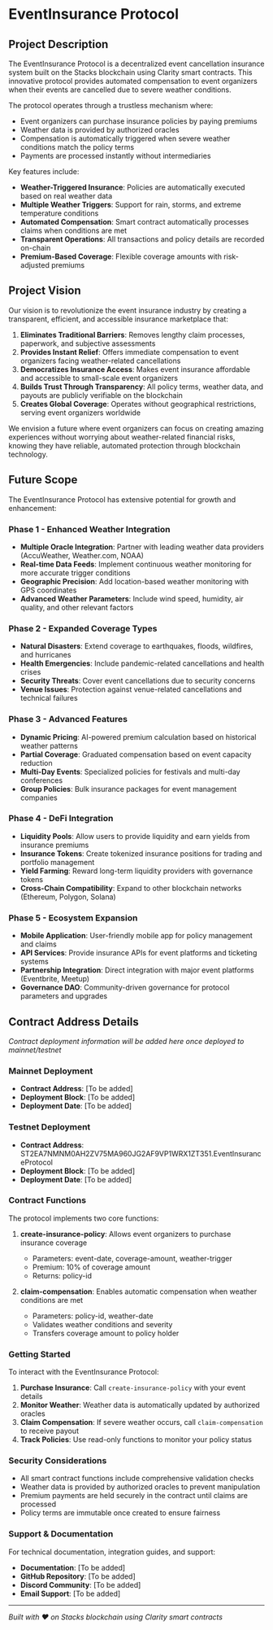 # EventInsurance Protocol

## Project Description

The EventInsurance Protocol is a decentralized event cancellation insurance system built on the Stacks blockchain using Clarity smart contracts. This innovative protocol provides automated compensation to event organizers when their events are cancelled due to severe weather conditions.

The protocol operates through a trustless mechanism where:
- Event organizers can purchase insurance policies by paying premiums
- Weather data is provided by authorized oracles
- Compensation is automatically triggered when severe weather conditions match the policy terms
- Payments are processed instantly without intermediaries

Key features include:
- **Weather-Triggered Insurance**: Policies are automatically executed based on real weather data
- **Multiple Weather Triggers**: Support for rain, storms, and extreme temperature conditions
- **Automated Compensation**: Smart contract automatically processes claims when conditions are met
- **Transparent Operations**: All transactions and policy details are recorded on-chain
- **Premium-Based Coverage**: Flexible coverage amounts with risk-adjusted premiums

## Project Vision

Our vision is to revolutionize the event insurance industry by creating a transparent, efficient, and accessible insurance marketplace that:

1. **Eliminates Traditional Barriers**: Removes lengthy claim processes, paperwork, and subjective assessments
2. **Provides Instant Relief**: Offers immediate compensation to event organizers facing weather-related cancellations
3. **Democratizes Insurance Access**: Makes event insurance affordable and accessible to small-scale event organizers
4. **Builds Trust Through Transparency**: All policy terms, weather data, and payouts are publicly verifiable on the blockchain
5. **Creates Global Coverage**: Operates without geographical restrictions, serving event organizers worldwide

We envision a future where event organizers can focus on creating amazing experiences without worrying about weather-related financial risks, knowing they have reliable, automated protection through blockchain technology.

## Future Scope

The EventInsurance Protocol has extensive potential for growth and enhancement:

### Phase 1 - Enhanced Weather Integration
- **Multiple Oracle Integration**: Partner with leading weather data providers (AccuWeather, Weather.com, NOAA)
- **Real-time Data Feeds**: Implement continuous weather monitoring for more accurate trigger conditions
- **Geographic Precision**: Add location-based weather monitoring with GPS coordinates
- **Advanced Weather Parameters**: Include wind speed, humidity, air quality, and other relevant factors

### Phase 2 - Expanded Coverage Types
- **Natural Disasters**: Extend coverage to earthquakes, floods, wildfires, and hurricanes
- **Health Emergencies**: Include pandemic-related cancellations and health crises
- **Security Threats**: Cover event cancellations due to security concerns
- **Venue Issues**: Protection against venue-related cancellations and technical failures

### Phase 3 - Advanced Features
- **Dynamic Pricing**: AI-powered premium calculation based on historical weather patterns
- **Partial Coverage**: Graduated compensation based on event capacity reduction
- **Multi-Day Events**: Specialized policies for festivals and multi-day conferences
- **Group Policies**: Bulk insurance packages for event management companies

### Phase 4 - DeFi Integration
- **Liquidity Pools**: Allow users to provide liquidity and earn yields from insurance premiums
- **Insurance Tokens**: Create tokenized insurance positions for trading and portfolio management
- **Yield Farming**: Reward long-term liquidity providers with governance tokens
- **Cross-Chain Compatibility**: Expand to other blockchain networks (Ethereum, Polygon, Solana)

### Phase 5 - Ecosystem Expansion
- **Mobile Application**: User-friendly mobile app for policy management and claims
- **API Services**: Provide insurance APIs for event platforms and ticketing systems
- **Partnership Integration**: Direct integration with major event platforms (Eventbrite, Meetup)
- **Governance DAO**: Community-driven governance for protocol parameters and upgrades

## Contract Address Details

*Contract deployment information will be added here once deployed to mainnet/testnet*

### Mainnet Deployment
- **Contract Address**: [To be added]
- **Deployment Block**: [To be added]
- **Deployment Date**: [To be added]

### Testnet Deployment
- **Contract Address**: ST2EA7NMNM0AH2ZV75MA960JG2AF9VP1WRX1ZT351.EventInsuranceProtocol
- **Deployment Block**: [To be added]
- **Deployment Date**: [To be added]

### Contract Functions
The protocol implements two core functions:

1. **create-insurance-policy**: Allows event organizers to purchase insurance coverage
   - Parameters: event-date, coverage-amount, weather-trigger
   - Premium: 10% of coverage amount
   - Returns: policy-id

2. **claim-compensation**: Enables automatic compensation when weather conditions are met
   - Parameters: policy-id, weather-date
   - Validates weather conditions and severity
   - Transfers coverage amount to policy holder

### Getting Started

To interact with the EventInsurance Protocol:

1. **Purchase Insurance**: Call `create-insurance-policy` with your event details
2. **Monitor Weather**: Weather data is automatically updated by authorized oracles
3. **Claim Compensation**: If severe weather occurs, call `claim-compensation` to receive payout
4. **Track Policies**: Use read-only functions to monitor your policy status

### Security Considerations

- All smart contract functions include comprehensive validation checks
- Weather data is provided by authorized oracles to prevent manipulation
- Premium payments are held securely in the contract until claims are processed
- Policy terms are immutable once created to ensure fairness

### Support & Documentation

For technical documentation, integration guides, and support:
- **Documentation**: [To be added]
- **GitHub Repository**: [To be added]
- **Discord Community**: [To be added]
- **Email Support**: [To be added]

---


*Built with ❤️ on Stacks blockchain using Clarity smart contracts*
